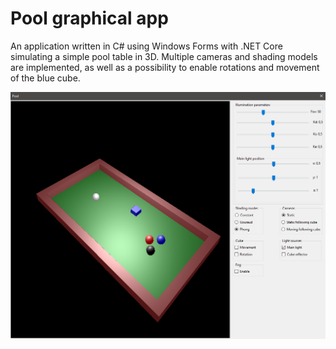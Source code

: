 # Pool graphical app

An application written in C# using Windows Forms with .NET Core simulating a simple pool table in 3D. Multiple cameras and shading models are implemented, as well as a possibility to enable rotations and movement of the blue cube.

![Application window](window.png)